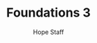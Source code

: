 ---
image: /assets/img/kl/kl_foundations_3.png
title: Foundations 3
number: 3
categories:
  - Meditations
  - Foundations
author: Hope Staff
notes: Foundations 3
embed: >-
  <iframe style="border-radius:12px" src="https://open.spotify.com/embed/episode/1bywZewKKyhWn7pmbPuBr0?utm_source=generator" width="100%" height="352" frameBorder="0" allowfullscreen="" allow="autoplay; clipboard-write; encrypted-media; fullscreen; picture-in-picture" loading="lazy"></iframe>
transcript: >-
  SOME LINES OF TEXT START HERE
---